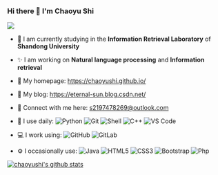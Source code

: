 ### Hi there 👋 I'm Chaoyu Shi 
![](https://visitor-badge.glitch.me/badge?page_id=chaoyushi.readme)


- 🌱 I am currently studying in the **Information Retrieval Laboratory** of **Shandong University**

- ✨ I am working on **Natural language processing** and **Information retrieval**

- 👯 My homepage: https://chaoyushi.github.io/

- 🤔 My blog: https://eternal-sun.blog.csdn.net/

- 💬 Connect with me here: s2197478269@outlook.com
- 🚀 I use daily:
  ![Python](https://img.shields.io/badge/-Python-8fcfd1?style=plastic&logo=Python)
  ![Git](https://img.shields.io/badge/-Git-black?style=plastic&logo=git)
  ![Shell](https://img.shields.io/badge/-Shell-blasck?style=plastic&logo=Shell)
  ![C++](https://img.shields.io/badge/-C++-00599C?style=plastic&logo=c)
  ![VS Code](https://img.shields.io/badge/-VS%20Code-007ACC?style=plastic&logo=visual-studio-code)
- 💻 I work using:
  ![GitHub](https://img.shields.io/badge/-GitHub-181717?style=plastic&logo=github)
  ![GitLab](https://img.shields.io/badge/-GitLab-FCA121?style=plastic&logo=gitlab)
- ⚙️ I occasionally use: 
  ![Java](https://img.shields.io/badge/-java-3f4441?style=plastic&logo=java)
  ![HTML5](https://img.shields.io/badge/-HTML5-E34F26?style=plastic&logo=html5&logoColor=white)
  ![CSS3](https://img.shields.io/badge/-CSS3-1572B6?style=plastic&logo=css3)
  ![Bootstrap](https://img.shields.io/badge/-Bootstrap-563D7C?style=plastic&logo=bootstrap)
  ![Php](https://img.shields.io/badge/-php-394989?style=plastic&logo=php)  



[![chaoyushi's github stats](https://github-readme-stats.vercel.app/api?username=chaoyushi)](https://github.com/chaoyushi/github-readme-stats)
<!--
**chaoyushi/chaoyushi** is a ✨ _special_ ✨ repository because its `README.md` (this file) appears on your GitHub profile.

Here are some ideas to get you started:
 I’m currently learning ShanDong University 🌱
- 🔭 I’m currently working on ...
- 🌱 I’m currently learning ShanDong University
- 👯 I’m looking to collaborate on ...
- 🤔 I’m looking for help with ...
- 💬 Ask me about ...
- 📫 How to reach me: ...
- 😄 Pronouns: ...
- ⚡ Fun fact: ...
-->
